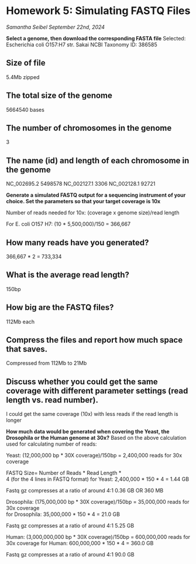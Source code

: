 # Homework 5: Simulating FASTQ Files
*Samantha Seibel September 22nd, 2024*

**Select a genome, then download the corresponding FASTA file**
Selected: Escherichia coli O157:H7 str. Sakai
NCBI Taxonomy ID: 386585

## Size of file
5.4Mb zipped

## The total size of the genome
5664540 bases

## The number of chromosomes in the genome
3

## The name (id) and length of each chromosome in the genome
NC_002695.2 5498578
NC_002127.1 3306
NC_002128.1 92721

**Generate a simulated FASTQ output for a sequencing instrument of your choice.  Set the parameters so that your target coverage is 10x**

Number of reads needed for 10x: (coverage x genome size)/read length

For E. coli O157 H7: (10 * 5,500,000)/150 = 366,667

## How many reads have you generated?
366,667 * 2 = 733,334

## What is the average read length?
150bp

## How big are the FASTQ files?
112Mb each

## Compress the files and report how much space that saves.
Compressed from 112Mb to 21Mb

## Discuss whether you could get the same coverage with different parameter settings (read length vs. read number).
I could get the same coverage (10x) with less reads if the read length is longer

**How much data would be generated when covering the Yeast, the Drosophila or the Human genome at 30x?**
Based on the above calculation used for calculating number of reads: 

Yeast: 
(12,000,000 bp * 30X coverage)/150bp = 2,400,000 reads for 30x coverage

FASTQ Size= Number of Reads * Read Length * 4 (for the 4 lines in FASTQ format)
for Yeast: 2,400,000 * 150 * 4 = 1.44 GB

Fastq gz compresses at a ratio of around 4:1
0.36 GB OR 360 MB

Drosophila:
(175,000,000 bp * 30X coverage)/150bp = 35,000,000 reads for 30x coverage 	
for Drosophila: 35,000,000 * 150 * 4 = 21.0 GB

Fastq gz compresses at a ratio of around 4:1
5.25 GB

Human:
(3,000,000,000 bp * 30X coverage)/150bp = 600,000,000 reads for 30x coverage
for Human: 600,000,000 * 150 * 4 = 360.0 GB

Fastq gz compresses at a ratio of around 4:1
90.0 GB

